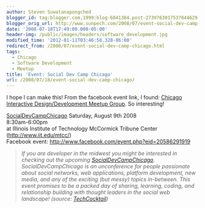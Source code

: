 ```yaml
---
author: Steven Suwatanapongched
blogger_id: tag:blogger.com,1999:blog-6841384.post-2739763017537844629
blogger_orig_url: http://www.sunpech.com/2008/07/event-social-dev-camp-chicago.html
date: '2008-07-18T17:49:00.000-05:00'
header-img: /public/images/headers/software_development.jpg
modified_time: '2012-01-11T03:46:58.328-06:00'
redirect_from: /2008/07/event-social-dev-camp-chicago.html
tags:
  - Chicago
  - Software Development
  - Meetup
title: 'Event: Social Dev Camp Chicago'
url: /2008/07/18/event-social-dev-camp-chicago/
---
```



I hope I can make this!  From the facebook event link, I found: <a href="http://webdesign.meetup.com/473/">Chicago Interactive Design/Development Meetup Group</a>.  So interesting!

<a href="http://barcamp.pbwiki.com/SocialDevCampChicago">SocialDevCampChicago</a>
Saturday, August 9th 2008<br />
8:30am-6:00pm<br />
at Illinois Institute of Technology McCormick Tribune Center (<a href="http://www.iit.edu/mtcc/">http://www.iit.edu/mtcc/</a>)<br />
Facebook event: <a href="http://www.facebook.com/event.php?eid=20586291919">http://www.facebook.com/event.php?eid=20586291919</a>

<blockquote><i>If you are developer in the midwest you might be interested in checking out the upcoming <a href="http://barcamp.pbwiki.com/SocialDevCampChicago">SocialDevCampChicago</a>. SocialDevCampChicago is an unconference for people passionate about social networks, web applications, platform development, new media, and any of the exciting (but messy) topics in-between. This event promises to be a packed day of sharing, learning, coding, and relationship building with thought leaders in the social web landscape! (source: <a href="http://techcocktail.com/home/2008/07/18/socialdevcampchicago-is-coming-soon-rsvp/">TechCocktail</a>)</i></blockquote>